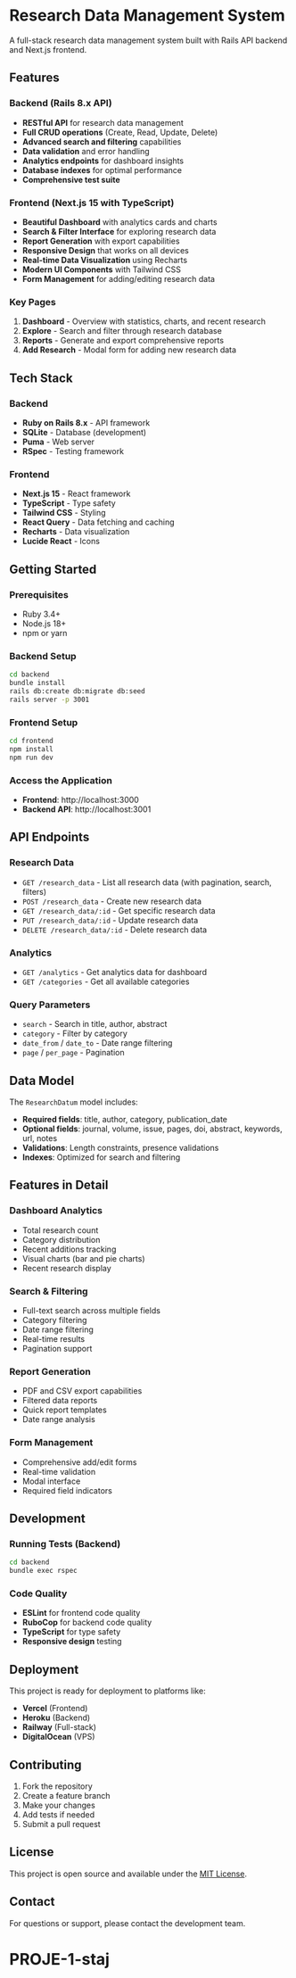 # Research Data Management System

A full-stack research data management system built with Rails API backend and Next.js frontend.

## Features

### Backend (Rails 8.x API)
- **RESTful API** for research data management
- **Full CRUD operations** (Create, Read, Update, Delete)
- **Advanced search and filtering** capabilities
- **Data validation** and error handling
- **Analytics endpoints** for dashboard insights
- **Database indexes** for optimal performance
- **Comprehensive test suite**

### Frontend (Next.js 15 with TypeScript)
- **Beautiful Dashboard** with analytics cards and charts
- **Search & Filter Interface** for exploring research data
- **Report Generation** with export capabilities
- **Responsive Design** that works on all devices
- **Real-time Data Visualization** using Recharts
- **Modern UI Components** with Tailwind CSS
- **Form Management** for adding/editing research data

### Key Pages
1. **Dashboard** - Overview with statistics, charts, and recent research
2. **Explore** - Search and filter through research database
3. **Reports** - Generate and export comprehensive reports
4. **Add Research** - Modal form for adding new research data

## Tech Stack

### Backend
- **Ruby on Rails 8.x** - API framework
- **SQLite** - Database (development)
- **Puma** - Web server
- **RSpec** - Testing framework

### Frontend
- **Next.js 15** - React framework
- **TypeScript** - Type safety
- **Tailwind CSS** - Styling
- **React Query** - Data fetching and caching
- **Recharts** - Data visualization
- **Lucide React** - Icons

## Getting Started

### Prerequisites
- Ruby 3.4+ 
- Node.js 18+
- npm or yarn

### Backend Setup
```bash
cd backend
bundle install
rails db:create db:migrate db:seed
rails server -p 3001
```

### Frontend Setup
```bash
cd frontend
npm install
npm run dev
```

### Access the Application
- **Frontend**: http://localhost:3000
- **Backend API**: http://localhost:3001

## API Endpoints

### Research Data
- `GET /research_data` - List all research data (with pagination, search, filters)
- `POST /research_data` - Create new research data
- `GET /research_data/:id` - Get specific research data
- `PUT /research_data/:id` - Update research data
- `DELETE /research_data/:id` - Delete research data

### Analytics
- `GET /analytics` - Get analytics data for dashboard
- `GET /categories` - Get all available categories

### Query Parameters
- `search` - Search in title, author, abstract
- `category` - Filter by category
- `date_from` / `date_to` - Date range filtering
- `page` / `per_page` - Pagination

## Data Model

The `ResearchDatum` model includes:
- **Required fields**: title, author, category, publication_date
- **Optional fields**: journal, volume, issue, pages, doi, abstract, keywords, url, notes
- **Validations**: Length constraints, presence validations
- **Indexes**: Optimized for search and filtering

## Features in Detail

### Dashboard Analytics
- Total research count
- Category distribution
- Recent additions tracking
- Visual charts (bar and pie charts)
- Recent research display

### Search & Filtering
- Full-text search across multiple fields
- Category filtering
- Date range filtering
- Real-time results
- Pagination support

### Report Generation
- PDF and CSV export capabilities
- Filtered data reports
- Quick report templates
- Date range analysis

### Form Management
- Comprehensive add/edit forms
- Real-time validation
- Modal interface
- Required field indicators

## Development

### Running Tests (Backend)
```bash
cd backend
bundle exec rspec
```

### Code Quality
- **ESLint** for frontend code quality
- **RuboCop** for backend code quality
- **TypeScript** for type safety
- **Responsive design** testing

## Deployment

This project is ready for deployment to platforms like:
- **Vercel** (Frontend)
- **Heroku** (Backend)
- **Railway** (Full-stack)
- **DigitalOcean** (VPS)

## Contributing

1. Fork the repository
2. Create a feature branch
3. Make your changes
4. Add tests if needed
5. Submit a pull request

## License

This project is open source and available under the [MIT License](LICENSE).

## Contact

For questions or support, please contact the development team.
# PROJE-1-staj
